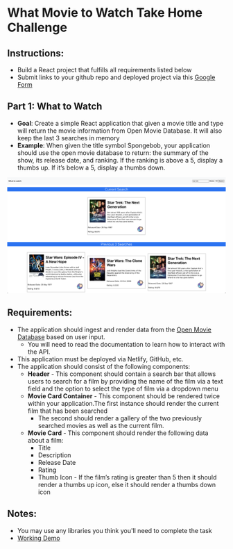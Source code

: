# What Movie to Watch Take Home Challenge
## Instructions:
* Build a React project that fulfills all requirements listed below
* Submit links to your github repo and deployed project via this [Google Form](#)
## Part 1: What to Watch

* **Goal**: Create a simple React application that given a movie title and type will return the movie information from Open Movie Database. It will also keep the last 3 searches in memory
* **Example**: When given the title symbol Spongebob, your application should use the open movie database to return: the summary of the show, its release date, and ranking. If the ranking is above a 5, display a thumbs up. If it’s below a 5, display a thumbs down.

![Project Mock](./src/assets/ProjectMock.png)
## Requirements:
* The application should ingest and render data from the [Open Movie Database](https://www.omdbapi.com/) based on user input.
  * You will need to read the documentation to learn how to interact with the API.
* This application must be deployed via Netlify, GitHub, etc.
* The application should consist of the following components:
  * **Header** - This component should contain a search bar that allows users to search for a film by providing the name of the film via a text field and the option to select the type of film via a dropdown menu
  * **Movie Card Container** - This component should be rendered twice within your application.The first instance should render the current film that has been searched
    * The second should render a gallery of the two previously searched movies as well as the current film.
  * **Movie Card** - This component should render the following data about a film:
      * Title
      * Description
      * Release Date
      * Rating
      * Thumb Icon - If the film’s rating is greater than 5 then it should render a thumbs up icon, else it should render a thumbs down icon
## Notes:
  * You may use any libraries you think you'll need to complete the task
  * [Working Demo](https://relaxed-hawking-4cc4a7.netlify.app/)



